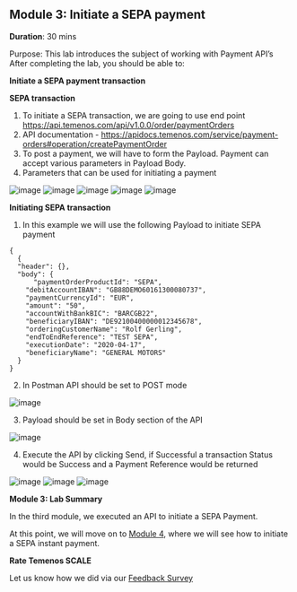 ## Module 3: Initiate a SEPA payment

**Duration**: 30 mins

Purpose: This lab introduces the subject of working with Payment API’s 
After completing the lab, you should be able to:

**Initiate a SEPA payment transaction**

**SEPA transaction**
1. To initiate a SEPA transaction, we are going to use end point https://api.temenos.com/api/v1.0.0/order/paymentOrders
2. API documentation - https://apidocs.temenos.com/service/payment-orders#operation/createPaymentOrder
3. To post a payment, we will have to form the Payload. Payment can accept various parameters in Payload Body. 
4. Parameters that can be used for initiating a payment 

![image](https://github.com/temenos/SCALE2020/blob/main/Lab%202%20-%20Payments%20Experience/images/image011.png)
![image](https://github.com/temenos/SCALE2020/blob/main/Lab%202%20-%20Payments%20Experience/images/image012.png)
![image](https://github.com/temenos/SCALE2020/blob/main/Lab%202%20-%20Payments%20Experience/images/image013.png)
![image](https://github.com/temenos/SCALE2020/blob/main/Lab%202%20-%20Payments%20Experience/images/image014.png)
![image](https://github.com/temenos/SCALE2020/blob/main/Lab%202%20-%20Payments%20Experience/images/image015.png)

**Initiating SEPA transaction**
1. In this example we will use the following Payload to initiate SEPA payment
```
{
  {
  "header": {},
  "body": {
      "paymentOrderProductId": "SEPA",
    "debitAccountIBAN": "GB88DEMO60161300080737",
    "paymentCurrencyId": "EUR",
    "amount": "50",
    "accountWithBankBIC": "BARCGB22",
    "beneficiaryIBAN": "DE92100400000012345678",
    "orderingCustomerName": "Rolf Gerling",
    "endToEndReference": "TEST SEPA",
    "executionDate": "2020-04-17",
    "beneficiaryName": "GENERAL MOTORS"
  }
}
```

2. In Postman API should be set to POST mode

![image](https://github.com/temenos/SCALE2020/blob/main/Lab%202%20-%20Payments%20Experience/images/image016.png)

3. Payload should be set in Body section of the API

![image](https://github.com/temenos/SCALE2020/blob/main/Lab%202%20-%20Payments%20Experience/images/image017.png)

4. Execute the API by clicking Send, if Successful a transaction Status would be Success and a Payment Reference would be returned

![image](https://github.com/temenos/SCALE2020/blob/main/Lab%202%20-%20Payments%20Experience/images/image018.png)
![image](https://github.com/temenos/SCALE2020/blob/main/Lab%202%20-%20Payments%20Experience/images/image019.png)
![image](https://github.com/temenos/SCALE2020/blob/main/Lab%202%20-%20Payments%20Experience/images/image020.png)

**Module 3: Lab Summary**

In the third module, we executed an API to initiate a SEPA Payment.

At this point, we will move on to [Module 4](https://github.com/temenos/SCALE2020/blob/main/Lab%202%20-%20Payments%20Experience/Module4-InitiateASepaInstantPayment.md), where we will see how to initiate a SEPA instant payment.

**Rate Temenos SCALE**

Let us know how we did via our [Feedback Survey]()